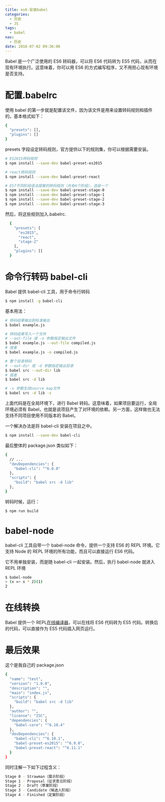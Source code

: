 ```yaml
---
title: es6-安装babel
categories:
  - 历史
  - JS
tags:
  - babel
nav:
  - 历史
date: 2016-07-02 09:36:06
---
```


Babel 是一个广泛使用的 ES6 转码器，可以将 ES6 代码转为 ES5 代码，从而在现有环境执行。这意味着，你可以用 ES6 的方式编写程序，又不用担心现有环境是否支持。

<!--more-->

# 配置.babelrc

使用 babel 的第一步就是配置该文件，因为该文件是用来设置转码规则和插件的。基本格式如下：

```bash
{
  "presets": [],
  "plugins": []
}
```

presets 字段设定转码规则，官方提供以下的规则集，你可以根据需要安装。

```bash
# ES2015转码规则
$ npm install --save-dev babel-preset-es2015

# react转码规则
$ npm install --save-dev babel-preset-react

# ES7不同阶段语法提案的转码规则（共有4个阶段），选装一个
$ npm install --save-dev babel-preset-stage-0
$ npm install --save-dev babel-preset-stage-1
$ npm install --save-dev babel-preset-stage-2
$ npm install --save-dev babel-preset-stage-3
```

然后，将这些规则加入.babelrc.

```bash
  {
    "presets": [
      "es2015",
      "react",
      "stage-2"
    ],
    "plugins": []
  }
```

# 命令行转码 babel-cli

Babel 提供 babel-cli 工具，用于命令行转码

```bash
$ npm install -g babel-cli
```

基本用法：

```bash
# 转码结果输出到标准输出
$ babel example.js

# 转码结果写入一个文件
# --out-file 或 -o 参数指定输出文件
$ babel example.js --out-file compiled.js
# 或者
$ babel example.js -o compiled.js

# 整个目录转码
# --out-dir 或 -d 参数指定输出目录
$ babel src --out-dir lib
# 或者
$ babel src -d lib

# -s 参数生成source map文件
$ babel src -d lib -s
```

上面代码是在全局环境下，进行 Babel 转码。这意味着，如果项目要运行，全局环境必须有 Babel，也就是说项目产生了对环境的依赖。另一方面，这样做也无法支持不同项目使用不同版本的 Babel。

一个解决办法是将 babel-cli 安装在项目之中。

```bash
$ npm install --save-dev babel-cli
```

最后整体的 package.json 类似如下：

```bash
{
  // ...
  "devDependencies": {
    "babel-cli": "^6.0.0"
  },
  "scripts": {
    "build": "babel src -d lib"
  },
}
```

转码时候，运行：

```bash
$ npm run build
```

# babel-node

babel-cli 工具自带一个 babel-node 命令，提供一个支持 ES6 的 REPL 环境。它支持 Node 的 REPL 环境的所有功能，而且可以直接运行 ES6 代码。

它不用单独安装，而是随 babel-cli 一起安装。然后，执行 babel-node 就进入 REPL 环境

```bash
$ babel-node
> (x => x * 2)(1)
2
```

# 在线转换

Babel 提供一个 REPL[在线编译器](https://babeljs.io/repl/)，可以在线将 ES6 代码转为 ES5 代码。转换后的代码，可以直接作为 ES5 代码插入网页运行。

# 最后效果

这个是我自己的 package.json

```bash
{
  "name": "test",
  "version": "1.0.0",
  "description": "",
  "main": "index.js",
  "scripts": {
    "build": "babel src -d lib"
  },
  "author": "",
  "license": "ISC",
  "dependencies": {
    "babel-core": "^6.10.4"
  },
  "devDependencies": {
    "babel-cli": "^6.10.1",
    "babel-preset-es2015": "^6.9.0",
    "babel-preset-react": "^6.11.1"
  }
}
```

同时注解一下如下过程含义：

```bash
Stage 0 - Strawman（展示阶段）
Stage 1 - Proposal（征求意见阶段）
Stage 2 - Draft（草案阶段）
Stage 3 - Candidate（候选人阶段）
Stage 4 - Finished（定案阶段）
```
